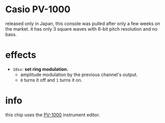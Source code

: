 # Casio PV-1000

released only in Japan, this console was pulled after only a few weeks on the market. it has only 3 square waves with 6-bit pitch resolution and no bass.

# effects

- `10xx`: **set ring modulation.**
  - amplitude modulation by the previous channel's output.
  - `0` turns it off and `1` turns it on.

# info

this chip uses the [PV-1000](../4-instrument/pv1000.md) instrument editor.
